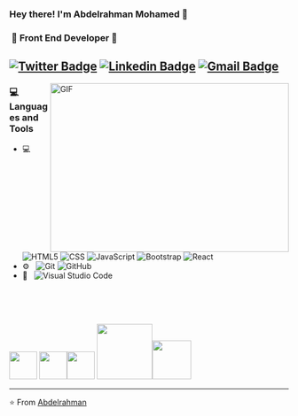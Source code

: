 ### Hey there! I'm Abdelrahman Mohamed 👋
<h3>&nbsp;🚀 Front End Developer 🚀</h3> 

[![Twitter Badge](https://img.shields.io/badge/-A98bdelrahman-1ca0f1?style=flat-square&logo=twitter&logoColor=white&link=https://twitter.com/A98bdelrahman)](https://twitter.com/A98bdelrahman)  [![Linkedin Badge](https://img.shields.io/badge/-abdelrahmanm98-blue?style=flat-square&logo=Linkedin&logoColor=white&link=https://www.linkedin.com/in/abdelrahmanm98//)](https://www.linkedin.com/in/abdelrahmanm98/) [![Gmail Badge](https://img.shields.io/badge/-a98bdelrahman@gmail.com-c14438?style=flat-square&logo=Gmail&logoColor=white&link=mailto:a98bdelrahman@gmail.com)](mailto:a98bdelrahman@gmail.com)
---------------------------------------------------------------------------------------------------------------------------------------------------------------------------------


  
  
<img align="right" alt="GIF" src="https://github.com/abhisheknaiidu/abhisheknaiidu/blob/master/code.gif?raw=true" width="430" height="305" />

  <h3> 💻 Languages and Tools </h3>

- 💻 &nbsp;
  ![HTML5](https://img.shields.io/badge/-HTML5-333333?style=flat&logo=HTML5)
  ![CSS](https://img.shields.io/badge/-CSS-333333?style=flat&logo=CSS3&logoColor=1572B6)
  ![JavaScript](https://img.shields.io/badge/-JavaScript-333333?style=flat&logo=javascript)
  ![Bootstrap](https://img.shields.io/badge/-Bootstrap-333333?style=flat&logo=bootstrap&logoColor=563D7C)
  ![React](https://img.shields.io/badge/-React-333333?style=flat&logo=react)
- ⚙️ &nbsp;
  ![Git](https://img.shields.io/badge/-Git-333333?style=flat&logo=git)
  ![GitHub](https://img.shields.io/badge/-GitHub-333333?style=flat&logo=github)
- 🔧 &nbsp;
  ![Visual Studio Code](https://img.shields.io/badge/-Visual%20Studio%20Code-333333?style=flat&logo=visual-studio-code&logoColor=007ACC)

<br/><br/><br/>
<p>
<img src="https://media3.giphy.com/media/ln7z2eWriiQAllfVcn/200w.webp" width="50">
<img src="https://i.giphy.com/media/eNAsjO55tPbgaor7ma/200w.webp" width="50"><img src="https://i.giphy.com/media/IdyAQJVN2kVPNUrojM/200.webp" width="50">
<img src="https://media.giphy.com/media/kH1DBkPNyZPOk0BxrM/giphy.gif" width="100"><img src="https://media.giphy.com/media/SsCYf6DRFJrOpP0IoM/giphy.gif" width="70">
</p>

---
⭐️ From [Abdelrahman](https://github.com/abdelrahmanm98)
